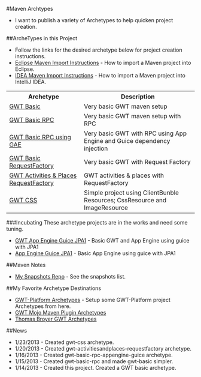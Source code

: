 #Maven Archtypes
* I want to publish a variety of Archetypes to help quicken project creation.

##ArcheTypes in this Project 
* Follow the links for the desired archetype below for project creation instructions.
* [Eclipse Maven Import Instructions](http://c.gwt-examples.com/home/maven/ide-import/eclipse) - How to import a Maven project into Eclipse.
* [IDEA Maven Import Instructions](http://c.gwt-examples.com/home/maven/ide-import/intellij-idea) - How to import a Maven project into IntelliJ IDEA.

<table>
	<tr>
		<th>Archetype</th>
		<th>Description</th>
	</tr>
	<tr>
		<td><a href="https://github.com/branflake2267/Archetypes/tree/master/archetypes/gwt-basic">GWT Basic</a></td>
		<td>Very basic GWT maven setup</td>
	</tr>
	<tr>
		<td><a href="https://github.com/branflake2267/Archetypes/tree/master/archetypes/gwt-basic-rpc">GWT Basic RPC</a></td>
		<td>Very basic GWT maven setup with RPC</td>
	</tr>
	<tr>
		<td><a href="https://github.com/branflake2267/Archetypes/tree/master/archetypes/gwt-basic-rpc-appengine-guice">GWT Basic RPC using GAE</a></td>
		<td>Very basic GWT with RPC using App Engine and Guice dependency injection</td>
	</tr>
	<tr>
		<td><a href="https://github.com/branflake2267/Archetypes/tree/master/archetypes/gwt-basic-requestfactory">GWT Basic RequestFactory</a></td>
		<td>Very basic GWT with Request Factory</td>
	</tr>
	<tr>
		<td><a href="https://github.com/branflake2267/Archetypes/tree/master/archetypes/gwt-activitiesandplaces-requestfactory">GWT Activities & Places RequestFactory</a></td>
		<td>GWT activities & places with RequestFactory</td>
	</tr>
	<tr>
		<td><a href="https://github.com/branflake2267/Archetypes/tree/master/archetypes/gwt-css">GWT CSS</a></td>
		<td>Simple project using ClientBunble Resources; CssResource and ImageResource </td>
	</tr>
</table>

###Incubating
These archetype projects are in the works and need some tuning. 

* [GWT App Engine Guice JPA1](https://github.com/branflake2267/Archetypes/tree/master/archetypes/gwt-appengine-guice-jpa1) - Basic GWT and App Engine using guice with JPA1
* [App Engine Guice JPA1](https://github.com/branflake2267/Archetypes/tree/master/archetypes/appengine-guice-jpa1) - Basic App Engine using guice with JPA1


##Maven Notes
* [My Snapshots Repo](https://oss.sonatype.org/content/repositories/snapshots/com/github/branflake2267/archetypes/) - See the snapshots list.


##My Favorite Archetype Destinations
* [GWT-Platform Archetypes](https://github.com/ArcBees/ArcBees-tools/tree/master/archetypes) - Setup some GWT-Platform project Archetypes from here.
* [GWT Mojo Maven Plugin Archetypes](http://mojo.codehaus.org/gwt-maven-plugin/user-guide/archetype.html)
* [Thomas Broyer GWT Archetypes](https://github.com/tbroyer/gwt-maven-archetypes)

##News
* 1/23/2013 - Created gwt-css archetype.
* 1/20/2013 - Created gwt-activitiesandplaces-requestfactory archetype.
* 1/16/2013 - Created gwt-basic-rpc-appengine-guice archetype.
* 1/15/2013 - Created gwt-basic-rpc and made gwt-basic simpler. 
* 1/14/2013 - Created this project. Created a GWT basic archetype. 
